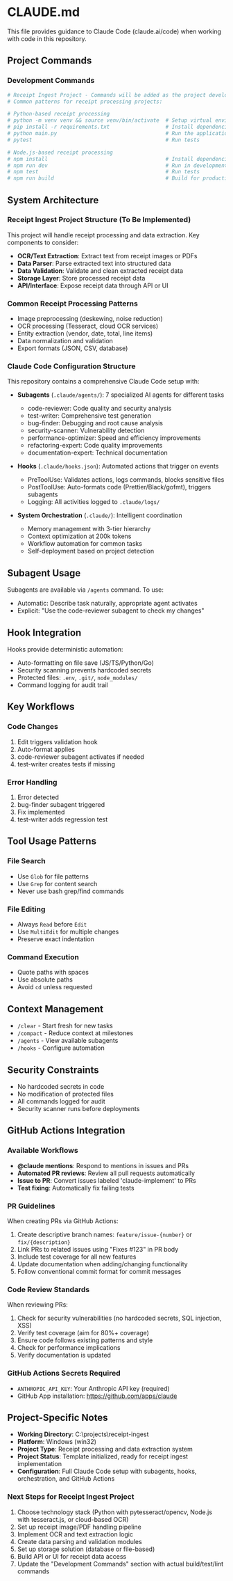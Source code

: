 # CLAUDE.md

This file provides guidance to Claude Code (claude.ai/code) when working with code in this repository.

## Project Commands

### Development Commands
```bash
# Receipt Ingest Project - Commands will be added as the project develops
# Common patterns for receipt processing projects:

# Python-based receipt processing
# python -m venv venv && source venv/bin/activate  # Setup virtual environment
# pip install -r requirements.txt                  # Install dependencies
# python main.py                                   # Run the application
# pytest                                           # Run tests

# Node.js-based receipt processing
# npm install                                      # Install dependencies
# npm run dev                                      # Run in development mode
# npm test                                         # Run tests
# npm run build                                    # Build for production
```

## System Architecture

### Receipt Ingest Project Structure (To Be Implemented)
This project will handle receipt processing and data extraction. Key components to consider:

- **OCR/Text Extraction**: Extract text from receipt images or PDFs
- **Data Parser**: Parse extracted text into structured data
- **Data Validation**: Validate and clean extracted receipt data
- **Storage Layer**: Store processed receipt data
- **API/Interface**: Expose receipt data through API or UI

### Common Receipt Processing Patterns
- Image preprocessing (deskewing, noise reduction)
- OCR processing (Tesseract, cloud OCR services)
- Entity extraction (vendor, date, total, line items)
- Data normalization and validation
- Export formats (JSON, CSV, database)

### Claude Code Configuration Structure
This repository contains a comprehensive Claude Code setup with:

- **Subagents** (`.claude/agents/`): 7 specialized AI agents for different tasks
  - code-reviewer: Code quality and security analysis
  - test-writer: Comprehensive test generation  
  - bug-finder: Debugging and root cause analysis
  - security-scanner: Vulnerability detection
  - performance-optimizer: Speed and efficiency improvements
  - refactoring-expert: Code quality improvements
  - documentation-expert: Technical documentation

- **Hooks** (`.claude/hooks.json`): Automated actions that trigger on events
  - PreToolUse: Validates actions, logs commands, blocks sensitive files
  - PostToolUse: Auto-formats code (Prettier/Black/gofmt), triggers subagents
  - Logging: All activities logged to `.claude/logs/`

- **System Orchestration** (`.claude/`): Intelligent coordination
  - Memory management with 3-tier hierarchy
  - Context optimization at 200k tokens
  - Workflow automation for common tasks
  - Self-deployment based on project detection

## Subagent Usage

Subagents are available via `/agents` command. To use:
- Automatic: Describe task naturally, appropriate agent activates
- Explicit: "Use the code-reviewer subagent to check my changes"

## Hook Integration

Hooks provide deterministic automation:
- Auto-formatting on file save (JS/TS/Python/Go)
- Security scanning prevents hardcoded secrets
- Protected files: `.env`, `.git/`, `node_modules/`
- Command logging for audit trail

## Key Workflows

### Code Changes
1. Edit triggers validation hook
2. Auto-format applies
3. code-reviewer subagent activates if needed
4. test-writer creates tests if missing

### Error Handling
1. Error detected
2. bug-finder subagent triggered
3. Fix implemented
4. test-writer adds regression test

## Tool Usage Patterns

### File Search
- Use `Glob` for file patterns
- Use `Grep` for content search
- Never use bash grep/find commands

### File Editing
- Always `Read` before `Edit`
- Use `MultiEdit` for multiple changes
- Preserve exact indentation

### Command Execution
- Quote paths with spaces
- Use absolute paths
- Avoid `cd` unless requested

## Context Management
- `/clear` - Start fresh for new tasks
- `/compact` - Reduce context at milestones
- `/agents` - View available subagents
- `/hooks` - Configure automation

## Security Constraints
- No hardcoded secrets in code
- No modification of protected files
- All commands logged for audit
- Security scanner runs before deployments

## GitHub Actions Integration

### Available Workflows
- **@claude mentions**: Respond to mentions in issues and PRs
- **Automated PR reviews**: Review all pull requests automatically
- **Issue to PR**: Convert issues labeled 'claude-implement' to PRs
- **Test fixing**: Automatically fix failing tests

### PR Guidelines
When creating PRs via GitHub Actions:
1. Create descriptive branch names: `feature/issue-{number}` or `fix/{description}`
2. Link PRs to related issues using "Fixes #123" in PR body
3. Include test coverage for all new features
4. Update documentation when adding/changing functionality
5. Follow conventional commit format for commit messages

### Code Review Standards
When reviewing PRs:
1. Check for security vulnerabilities (no hardcoded secrets, SQL injection, XSS)
2. Verify test coverage (aim for 80%+ coverage)
3. Ensure code follows existing patterns and style
4. Check for performance implications
5. Verify documentation is updated

### GitHub Actions Secrets Required
- `ANTHROPIC_API_KEY`: Your Anthropic API key (required)
- GitHub App installation: https://github.com/apps/claude

## Project-Specific Notes
- **Working Directory**: C:\projects\receipt-ingest
- **Platform**: Windows (win32)
- **Project Type**: Receipt processing and data extraction system
- **Project Status**: Template initialized, ready for receipt ingest implementation
- **Configuration**: Full Claude Code setup with subagents, hooks, orchestration, and GitHub Actions

### Next Steps for Receipt Ingest Project
1. Choose technology stack (Python with pytesseract/opencv, Node.js with tesseract.js, or cloud-based OCR)
2. Set up receipt image/PDF handling pipeline
3. Implement OCR and text extraction logic
4. Create data parsing and validation modules
5. Set up storage solution (database or file-based)
6. Build API or UI for receipt data access
7. Update the "Development Commands" section with actual build/test/lint commands